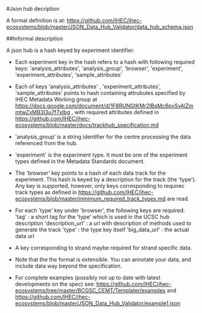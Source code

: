#Json hub decription 

A formal definition is at: https://github.com/IHEC/ihec-ecosystems/blob/master/JSON_Data_Hub_Validator/data_hub_schema.json

##Informal description

A json hub is a hash keyed by experiment identifier.

* Each experiment key in the hash refers to a hash with following required keys:
	'analysis_attributes', 'analysis_group', 'browser', 'experiment', 'experiment_attributes', 'sample_attributes'

* Each of keys 'analysis_attributes' , 'experiment_attributes', 'sample_attributes' points to hash containing attrubutes specified by IHEC Metadata Working group at https://docs.google.com/document/d/1F8RUNGtKMr2lBqMc6pvSyAlZmmtwZxMB3I3u7f7xIbg , with required attributes defined in https://github.com/IHEC/ihec-ecosystems/blob/master/docs/trackhub_specification.md

* 'analysis_group' is a string identifier for the centre processing the data referenced from the hub. 

* 'experiment' is the experiment type. It must be one of the experiment types defined in the Metadata Standards document.

* The 'browser' key points to a hash of each data track for the experiment. This hash is keyed by a description for the track (the 'type'). Any key is supported, however, only keys corresponding to requirec track types as defined in https://github.com/IHEC/ihec-ecosystems/blob/master/minimum_required_track_types.md are read. 

* For each 'type' key under 'browser', the following keys are required:
	  'tag' : a short tag for the 'type' which is used in the UCSC hub description 
	  'description_url' : a url with description of methods used to generate the track 
	  'type' : the type key itself
	  'big_data_url' : the actual data url

* A key corresponding to strand maybe required for strand specific data.

* Note that the the format is extensible. You can annotate your data, and include data way beyond the specification.   

* For complete examples (possibly not up to date with latest developments on the spec) see: https://github.com/IHEC/ihec-ecosystems/tree/master/BCGSC_CEMT/Templater/examples and https://github.com/IHEC/ihec-ecosystems/blob/master/JSON_Data_Hub_Validator/example1.json
